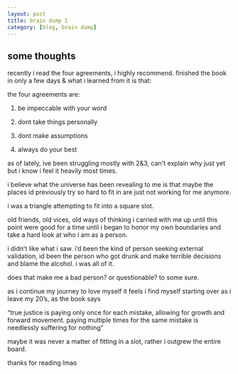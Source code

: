 ```yaml
---
layout: post
title: brain dump 1
category: [blog, brain dump]
---
```


## some thoughts
recently i read the four agreements, i highly recommend. finished the book in only a few days & what i learned from it is that:

the four agreements are:

1) be impeccable with your word

2) dont take things personally 

3) dont make assumptions

4) always do your best


as of lately, ive been struggling mostly with 2&3, can't explain why just yet but i know i feel it heavily most times.

i believe what the universe has been revealing to me is that maybe the places id previously try so hard to fit in are just not working for me anymore.

i was a triangle attempting to fit into a square slot.

old friends, old vices, old ways of thinking i carried with me up until this point were good for a time until i began to honor my own boundaries and take a hard look at who i am as a person.

i didn’t like what i saw. i’d been the kind of person seeking external validation, id been the person who got drunk and make terrible decisions and blame the alcohol. i was all of it.

does that make me a bad person? or questionable? to some sure.

as i continue my journey to love myself it feels i find myself starting over as i leave my 20’s, as the book says

“true justice is paying only once for each mistake, allowing for growth and forward movement. paying multiple times for the same mistake is needlessly suffering for nothing”

maybe it was never a matter of fitting in a slot, rather i outgrew the entire board.

thanks for reading lmao